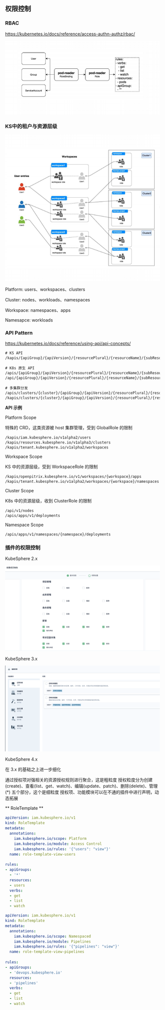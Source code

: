 ## 权限控制

### RBAC

https://kubernetes.io/docs/reference/access-authn-authz/rbac/

![](../images/rbac-example.png)


### KS中的租户与资源层级

![](../images/resource-hierarchy.png)


Platform: users、workspaces、clusters

Cluster: nodes、workloads、namespaces

Workspace: namespaces、apps

Namesapce: workloads

### API Pattern

https://kubernetes.io/docs/reference/using-api/api-concepts/

```
# KS API
/kapis/{apiGroup}/{apiVersion}/{resourcePlural}/{resourceName}/{subResource}

# K8s 原生 API
/apis/{apiGroup}/{apiVersion}/{resourcePlural}/{resourceName}/{subResource}
/api/{apiGroup}/{apiVersion}/{resourcePlural}/{resourceName}/{subResource}

# 多集群分发
/apis/clusters/{cluster}/{apiGroup}/{apiVersion}/{resourcePlural}/{resourceName}/{subResource}
/kapis/clusters/{cluster}/{apiGroup}/{apiVersion}/{resourcePlural}/{resourceName}/{subResource}
```

**API 示例**

Platform Scope

特殊的 CRD，这类资源被 host 集群管理，受到 GlobalRole 的限制

```
/kapis/iam.kubesphere.io/v1alpha2/users
/kapis/resources.kubesphere.io/v1alpha3/clusters
/kapis/tenant.kubesphere.io/v1alpha2/workspaces
```

Workspace Scope

KS 中的资源层级，受到 WorkspaceRole 的限制

```
/kapis/openpitrix.kubesphere.io/v1/workspaces/{workspace}/apps
/kapis/tenant.kubesphere.io/v1alpha2/workspaces/{workspace}/namespaces
```

Cluster Scope

K8s 中的资源层级，收到 ClusterRole 的限制

```
/api/v1/nodes
/apis/apps/v1/deployments
```

Namespace Scope

```
/apis/apps/v1/namespaces/{namespace}/deployments
```

### 插件的权限控制

KubeSphere 2.x

![](../images/rbac-2.x.png)


KubeSphere 3.x

![](./../images/rbac-3.x.png)

KubeSphere 4.x

在 3.x 的基础之上进一步细化

通过授权项对强相关的资源授权规则进行聚合，这是粗粒度
授权粒度分为创建(create)、查看(list、get、watch)、编辑(update、patch)、删除(delete)、管理(\*) 五个部分，这个是细粒度
授权项、功能模块可以在不通的插件中进行声明，动态拓展

** RoleTemplate **

```yaml
apiVersion: iam.kubesphere.io/v1
kind: RoleTemplate
metadata:
  annotations:
    iam.kubesphere.io/scope: Platform
    iam.kubesphere.io/module: Access Control
    iam.kubesphere.io/rules: '{"users": "view"}'
  name: role-template-view-users

rules:
- apiGroups:
  - '*'
  resources:
  - users
  verbs:
  - get
  - list
  - watch
```

```yaml
apiVersion: iam.kubesphere.io/v1
kind: RoleTemplate
metadata:
  annotations:
    iam.kubesphere.io/scope: Namespaced
    iam.kubesphere.io/module: Pipelines
    iam.kubesphere.io/rules: '{"pipelines": "view"}'
  name: role-template-view-pipelines

rules:
- apiGroups:
  - 'devops.kubesphere.io'
  resources:
  - 'pipelines'
  verbs:
  - get
  - list
  - watch
```